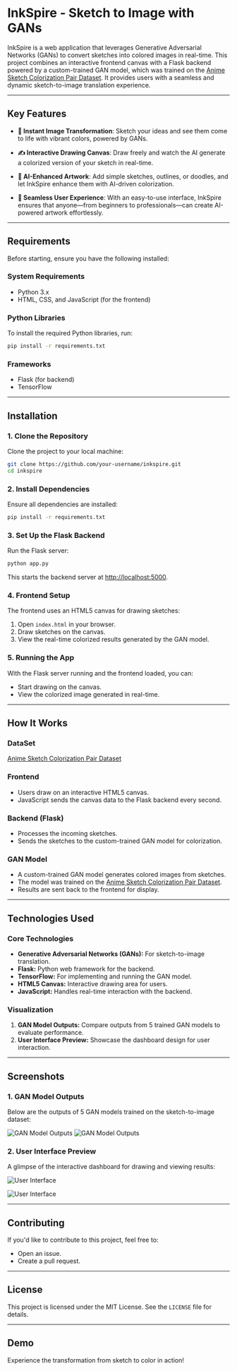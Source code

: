 # InkSpire - Sketch to Image with GANs

InkSpire is a web application that leverages Generative Adversarial Networks (GANs) to convert sketches into colored images in real-time. This project combines an interactive frontend canvas with a Flask backend powered by a custom-trained GAN model, which was trained on the [Anime Sketch Colorization Pair Dataset](https://www.kaggle.com/datasets/ktaebum/anime-sketch-colorization-pair). It provides users with a seamless and dynamic sketch-to-image translation experience.


---

## Key Features
- **🌟 Instant Image Transformation**: Sketch your ideas and see them come to life with vibrant colors, powered by GANs.
  
- **✍️ Interactive Drawing Canvas**: Draw freely and watch the AI generate a colorized version of your sketch in real-time.
  
- **🎨 AI-Enhanced Artwork**: Add simple sketches, outlines, or doodles, and let InkSpire enhance them with AI-driven colorization.
  
- **🚀 Seamless User Experience**: With an easy-to-use interface, InkSpire ensures that anyone—from beginners to professionals—can create AI-powered artwork effortlessly.

---

## Requirements

Before starting, ensure you have the following installed:

### **System Requirements**
- Python 3.x
- HTML, CSS, and JavaScript (for the frontend)

### **Python Libraries**
To install the required Python libraries, run:

```bash
pip install -r requirements.txt
```

### **Frameworks**
- Flask (for backend)
- TensorFlow 

---

## Installation

### 1. Clone the Repository
Clone the project to your local machine:

```bash
git clone https://github.com/your-username/inkspire.git
cd inkspire
```

### 2. Install Dependencies
Ensure all dependencies are installed:

```bash
pip install -r requirements.txt
```

### 3. Set Up the Flask Backend
Run the Flask server:

```bash
python app.py
```
This starts the backend server at [http://localhost:5000](http://localhost:5000).

### 4. Frontend Setup
The frontend uses an HTML5 canvas for drawing sketches:

1. Open `index.html` in your browser.
2. Draw sketches on the canvas.
3. View the real-time colorized results generated by the GAN model.

### 5. Running the App
With the Flask server running and the frontend loaded, you can:
- Start drawing on the canvas.
- View the colorized image generated in real-time.

---

## How It Works

### **DataSet**
[Anime Sketch Colorization Pair Dataset](https://www.kaggle.com/datasets/ktaebum/anime-sketch-colorization-pair)

### **Frontend**
- Users draw on an interactive HTML5 canvas.
- JavaScript sends the canvas data to the Flask backend every second.

### **Backend (Flask)**
- Processes the incoming sketches.
- Sends the sketches to the custom-trained GAN model for colorization.

### **GAN Model**
- A custom-trained GAN model generates colored images from sketches.
- The model was trained on the [Anime Sketch Colorization Pair Dataset](https://www.kaggle.com/datasets/ktaebum/anime-sketch-colorization-pair).
- Results are sent back to the frontend for display.

---

## Technologies Used

### **Core Technologies**
- **Generative Adversarial Networks (GANs):** For sketch-to-image translation.
- **Flask:** Python web framework for the backend.
- **TensorFlow:** For implementing and running the GAN model.
- **HTML5 Canvas:** Interactive drawing area for users.
- **JavaScript:** Handles real-time interaction with the backend.

### **Visualization**
1. **GAN Model Outputs:** Compare outputs from 5 trained GAN models to evaluate performance.
2. **User Interface Preview:** Showcase the dashboard design for user interaction.

---

## Screenshots

### **1. GAN Model Outputs**
Below are the outputs of 5 GAN models trained on the sketch-to-image dataset:

![GAN Model Outputs](images/output_comparison_1.png)
![GAN Model Outputs](images/output_comparison_11.png)

### **2. User Interface Preview**
A glimpse of the interactive dashboard for drawing and viewing results:

![User Interface](images/UI1.png)

![User Interface](images/UI2.png)

---

## Contributing

If you'd like to contribute to this project, feel free to:
- Open an issue.
- Create a pull request.

---

## License

This project is licensed under the MIT License. See the `LICENSE` file for details.

---

## Demo



Experience the transformation from sketch to color in action!
